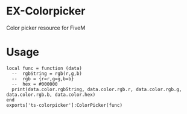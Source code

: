 # EX-Colorpicker
Color picker resource for FiveM

# Usage
```
local func = function (data)
  --  rgbString = rgb(r,g,b)
  --  rgb = {r=r,g=g,b=b}
  --  hex = #000000
  print(data.color.rgbString, data.color.rgb.r, data.color.rgb.g, data.color.rgb.b, data.color.hex)
end
exports['ts-colorpicker']:ColorPicker(func)
